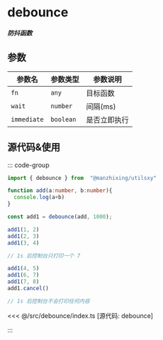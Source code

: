 # debounce

**_防抖函数_**

## 参数

| 参数名      | 参数类型  | 参数说明     |
| ----------- | --------- | ------------ |
| `fn`        | `any`     | 目标函数     |
| `wait`      | `number`  | 间隔(ms)     |
| `immediate` | `boolean` | 是否立即执行 |

## 源代码&使用

::: code-group

```ts [使用]
import { debounce } from  "@manzhixing/utilsxy"

function add(a:number, b:number){
  console.log(a+b)
}

const add1 = debounce(add, 1000);

add1(1, 2)
add1(2, 3)
add1(3, 4)

// 1s 后控制台只打印一个 7

add1(4, 5)
add1(6, 7)
add1(7, 8)
add1.cancel()

// 1s 后控制台不会打印任何内容
```

<<< @/src/debounce/index.ts [源代码:  debounce]

:::

